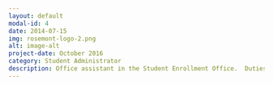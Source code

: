 ```yaml
---
layout: default
modal-id: 4
date: 2014-07-15
img: rosemont-logo-2.png
alt: image-alt
project-date: October 2016
category: Student Administrator
description: Office assistant in the Student Enrollment Office.  Duties include, application entry in Sales Force, application filing, acceptance packet assembly, including correspondence from other campus offices.
---
```

